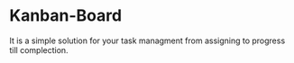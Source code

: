 # Kanban-Board
It is a simple solution for your task managment from assigning to progress till complection.
